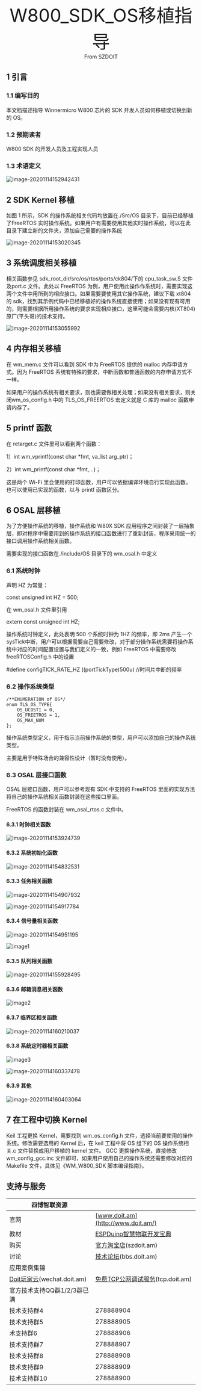 <center><font size=10> W800_SDK_OS移植指导 </center></font>
<center> From SZDOIT</center>

## 1 引言

### 1.1 编写目的

本文档描述指导 Winnermicro W800 芯片的 SDK 开发人员如何移植或切换到新的 OS。

### 1.2 预期读者

W800 SDK 的开发人员及工程实现人员

### 1.3 术语定义

![image-20201114152942431](https://github.com/SmartArduino/zhdocs/raw/master/zhW_Series/W800/Docs/SDK_Develop/W800_SDK_OS/image-20201114152942431.png)

## 2 SDK Kernel 移植

如图 1 所示，SDK 的操作系统相关代码均放置在./Src/OS 目录下，目前已经移植了FreeRTOS 实时操作系统。如果用户有需要使用其他实时操作系统，可以在此目录下建立新的文件夹，添加自己需要的操作系统

![image-20201114153020345](https://github.com/SmartArduino/zhdocs/raw/master/zhW_Series/W800/Docs/SDK_Develop/W800_SDK_OS/image-20201114153020345.png)

## 3 系统调度相关移植

相关函数参见 sdk_root_dir/src/os/rtos/ports/ck804/下的 cpu_task_sw.S 文件及port.c 文件。此处以 FreeRTOS 为例，用户使用此操作作系统时，需要实现这两个文件中用所到的相应接口。如果需要要使用其它操作系统，建议下载 xt804 的 sdk，找到其示例代码中已经移植好的操作系统直接使用；如果没有现有可用的，则需要根据所用操作系统的要求实现相应接口，这里可能会需要内核(XT804)原厂(平头哥)的技术支持。

![image-20201114153055992](https://github.com/SmartArduino/zhdocs/raw/master/zhW_Series/W800/Docs/SDK_Develop/W800_SDK_OS/image-20201114153055992.png)

## 4 内存相关移植

在 wm_mem.c 文件可以看到 SDK 中为 FreeRTOS 提供的 malloc 内存申请方式。因为 FreeRTOS 系统有特殊的要求，中断函数和普通函数的内存申请方式不一样。

如果用户的操作系统有相关要求，则也需要做相关处理；如果没有相关要求，则关闭wm_os_config.h 中的 TLS_OS_FREERTOS 宏定义就是 C 库的 malloc 函数申请内存了。

## 5 printf 函数

在 retarget.c 文件里可以看到两个函数：

1）int wm_vprintf(const char *fmt, va_list arg_ptr)；

2）int wm_printf(const char *fmt,...)；

这是两个 Wi-Fi 里会使用的打印函数，用户可以依据编译环境自行实现此函数，也可以使用已实现的函数，以与 printf 函数区分。

## 6 OSAL 层移植

为了方便操作系统的移植，操作系统和 W80X SDK 应用程序之间封装了一层抽象层，即对程序中需要用到的操作系统的接口函数进行了重新封装，程序采用统一的接口调用操作系统相关函数。

需要实现的接口函数在./include/OS 目录下的 wm_osal.h 中定义

### 6.1 系统时钟

声明 HZ 为常量：

const unsigned int HZ = 500;

在 wm_osal.h 文件里引用

extern const unsigned int HZ;

操作系统时钟定义，此处表明 500 个系统时钟为 1HZ 的频率，即 2ms 产生一个 sysTick中断，用户可以根据需要自己需要修改，对于部分操作系统需要将操作系统中对应的时间配置设置与我们定义的一致，例如 FreeRTOS 中需要修改 freeRTOSConfig.h 中的设置

#define configTICK_RATE_HZ   ((portTickType)500u) //时间片中断的频率

### 6.2 操作系统类型

```
/**ENUMERATION of OS*/
enum TLS_OS_TYPE{
	OS_UCOSTI = 0,
	OS_FREETROS = 1,
	OS_MAX_NUM
};
```

操作系统类型定义，用于指示当前操作系统的类型，用户可以添加自己的操作系统类型。

主要是用于特殊场合的兼容性设计（暂时没有使用）。

### 6.3 OSAL 层接口函数

OSAL 层接口函数，用户可以参考现有 SDK 中支持的 FreeRTOS 里面的实现方法将自己的操作系统相关函数封装在这些接口里面。

FreeRTOS 的函数封装在 wm_osal_rtos.c 文件中。

#### 6.3.1 时钟相关函数

![image-20201114153924739](https://github.com/SmartArduino/zhdocs/raw/master/zhW_Series/W800/Docs/SDK_Develop/W800_SDK_OS/image-20201114153924739.png)

#### 6.3.2 系统初始化函数

![image-20201114154832531](https://github.com/SmartArduino/zhdocs/raw/master/zhW_Series/W800/Docs/SDK_Develop/W800_SDK_OS/image-20201114154832531.png)

#### 6.3.3 任务相关函数

![image-20201114154907932](https://github.com/SmartArduino/zhdocs/raw/master/zhW_Series/W800/Docs/SDK_Develop/W800_SDK_OS/image-20201114154907932.png)

![image-20201114154917784](https://github.com/SmartArduino/zhdocs/raw/master/zhW_Series/W800/Docs/SDK_Develop/W800_SDK_OS/image-20201114154917784.png)

#### 6.3.4 信号量相关函数

![image-20201114154951195](https://github.com/SmartArduino/zhdocs/raw/master/zhW_Series/W800/Docs/SDK_Develop/W800_SDK_OS/image-20201114154951195.png)

![image1](https://github.com/SmartArduino/zhdocs/raw/master/zhW_Series/W800/Docs/SDK_Develop/W800_SDK_OS/image1.png)

#### 6.3.5 队列相关函数

![image-20201114155928495](https://github.com/SmartArduino/zhdocs/raw/master/zhW_Series/W800/Docs/SDK_Develop/W800_SDK_OS/image-20201114155928495.png)

#### 6.3.6 邮箱消息相关函数

![image2](https://github.com/SmartArduino/zhdocs/raw/master/zhW_Series/W800/Docs/SDK_Develop/W800_SDK_OS/image2.png)

#### 6.3.7 临界区相关函数

![image-20201114160210037](https://github.com/SmartArduino/zhdocs/raw/master/zhW_Series/W800/Docs/SDK_Develop/W800_SDK_OS/image-20201114160210037.png)

#### 6.3.8 系统定时器相关函数

![image3](https://github.com/SmartArduino/zhdocs/raw/master/zhW_Series/W800/Docs/SDK_Develop/W800_SDK_OS/image3.png)

![image-20201114160337478](https://github.com/SmartArduino/zhdocs/raw/master/zhW_Series/W800/Docs/SDK_Develop/W800_SDK_OS/image-20201114160337478.png)

#### 6.3.9 其他

![image-20201114160403064](https://github.com/SmartArduino/zhdocs/raw/master/zhW_Series/W800/Docs/SDK_Develop/W800_SDK_OS/image-20201114160403064.png)

## 7 在工程中切换 Kernel

Keil 工程更换 Kernel，需要找到 wm_os_config.h 文件，选择当前要使用的操作系统。修改需要选用的 Kernel 后，在 keil 工程中将 OS 组下的 OS 操作系统相关.c 文件替换成用户移植的 kernel 文件。
GCC 更换操作系统，直接修改 wm_config_gcc.inc 文件即可，如果用户使用自己的操作系统还需要修改对应的 Makefile 文件，具体见《WM_W800_SDK 脚本编译指南》。



## 支持与服务

| 四博智联资源                                        |                                                              |
| --------------------------------------------------- | ------------------------------------------------------------ |
| 官网                                                | [www.doit.am](http://www.doit.am/)                           |
| 教材                                                | [ESPDuino智慧物联开发宝典](https://item.taobao.com/item.htm?spm=a1z10.3-c.w4002-7420449993.9.Bgp1Ll&id=520583000610) |
| 购买                                                | [官方淘宝店](https://szdoit.taobao.com/)(szdoit.am)          |
| 讨论                                                | [技术论坛](http://bbs.doit.am/forum.php)(bbs.doit.am)        |
| 应用案例集锦                                        |                                                              |
| [Doit玩家云](http://wechat.doit.am)(wechat.doit.am) | [免费TCP公网调试服务](http://tcp.doit.am)(tcp.doit.am)       |
| 官方技术支持QQ群1/2/3群已满                         |                                                              |
| 技术支持群4                                         | 278888904                                                    |
| 技术支持群5                                         | 278888905                                                    |
| 术支持群6                                           | 278888906                                                    |
| 技术支持群7                                         | 278888907                                                    |
| 技术支持群8                                         | 278888908                                                    |
| 技术支持群9                                         | 278888909                                                    |
| 技术支持群10                                        | 278888900                                                    |